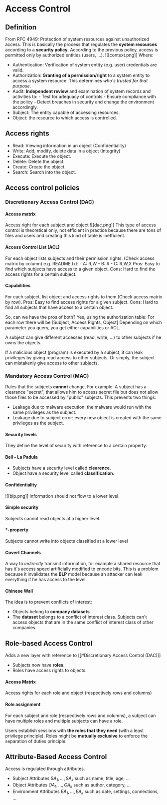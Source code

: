 # Access Control
## Definition
From RFC 4949:
Protection of system resources against unauthorized access.
This is basically the process that regulates the **system resources** according to a **security policy**.
According to the previous policy, access is permitted only by authorized entities (users, $\dots$).
![[context.png]]
Where:
- Authentication: Verification of system entity (e.g. user) credentials are valid.
- Authorization: **Granting of a permission/right** to a system entity to access a system resource. This determines *who's trusted for that purpose*.
- Audit: **Independent review** and examination of system records and activities to:
	  - Test for adequacy of controls
	  - Ensure compliance with the policy
	  - Detect breaches in security and change the environment accordingly.
- Subject: The entity capable of accessing resources.
- Object: the resource to which access is controlled.
## Access rights
- Read: Viewing information in an object (Confidentiality)
- Write: Add, modify, delete data in a object (Integrity)
- Execute: Execute the object.
- Delete: Delete the object.
- Create: Create the object.
- Search: Search into the object.
## Access control policies
### Discretionary Access Control (DAC)
#### Access matrix
Access right for each subject and object
![[dac.png]]
This type of access control is theoretical only, not efficient in practice because there are tons of files and users and creating this kind of table is inefficient.
#### Access Control List (ACL)
For each object lists subjects and their permission rights. (Check access matrix by column)
e.g.
README.txt:
	- A: R,W
	- B: R
	- C: R,W,X
Pros:
Easy to find which subjects have access to a given object.
Cons:
Hard to find the access rights for a certain subject.
#### Capabilities
For each subject, list object and access rights to them (Check access matrix by row).
Pros:
Easy to find access rights for a given subject.
Cons:
Hard to find all subjects that have access to a certain object.

So, can we have the pros of both?
Yes, using the authorization table:
For each row there will be \[Subject, Access Rights, Object\]
Depending on which parameter you query, you get either capabilities or ACL.

A subject can give different accesses (read, write, ...) to other subjects if he owns the objects.

If a malicious object (program) is executed by a subject, it can leak privileges by giving read access to other subjects.
Or simply, the subject can mistakenly give access to other subjects.
### Mandatory Access Control (MAC)
Rules that the subjects **cannot** change.
For example: A subject has a clearance "secret", that allows him to access secret file but does not allow those files to be accessed by "public" subjects.
This prevents two things:
- Leakage due to malware execution: the malware would run with the same privileges as the subject.
- Leakage due to subject error: every new object is created with the same privileges as the subject. 
#### Security levels
They define the level of security with reference to a certain property.
#### Bell - La Padula
- Subjects have a security level called **clearence**.
- Object have a security level called **classification**.
#### Confidentiality
![[blp.png]]
Information should not flow to a lower level.
#### Simple security
  Subjects cannot read objects at a higher level.
#### \*-property
  Subjects cannot write into objects classified at a lower level
#### Covert Channels
A way to *indirectly* transmit information, for example a shared resource that has it's access speed artificially modified to encode bits. This is a problem because it invalidates the **BLP** model because an attacker can leak everything if he has access to the level.
#### Chinese Wall
The idea is to prevent conflicts of interest:
- Objects belong to **company datasets**
- The **dataset** belongs to a conflict of interest class.
Subjects can't access objects that are in the same conflict of interest class of other companies.
## Role-based Access Control
Adds a new layer with reference to [[#Discretionary Access Control (DAC)]]
- Subjects now have **roles**.
- Roles have access rights to objects.
#### Access Matrix
Access rights for each role and object (respectively rows and columns)
#### Role assignment
For each subject and role (respectively rows and columns), a subject can have multiple roles and multiple subjects can have a role.

Users establish sessions with **the roles that they need** (with a least privilege principle).
Roles might be **mutually exclusive** to enforce the separation of duties principle.
## Attribute-Based Access Control
Access is regulated through attributes.
- Subject Attributes $SA_1, \dots, SA_k$ such as name, title, age, $\dots$ 
- Object Attributes $OA_1, \dots, OA_k$ such as author, category, $\dots$
- Environment Attributes $EA_1, \dots, EA_k$ such as date, settings, connections, $\dots$